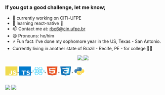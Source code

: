 ### If you got a good challenge, let me know;

- 🔭 currently working on CITi-UFPE
- 🌱 learning react-native 📱 
- 📫 Contact me at: rbc6@cin.ufpe.br
- 😄 Pronouns: he/him
- ⚡ Fun fact: I've done my sophomore year in the US, Texas - San Antonio.
-  Currently living in another state of Brazil - Recife, PE - for college 👨‍💻

<div align="center">
  <a href="https://github.com/RodBC">
  <img height="180em" src="https://github-readme-stats.vercel.app/api?username=RodBC&show_icons=true&theme=dark&include_all_commits=true&count_private=true"/>
  <img height="180em" src="https://github-readme-stats.vercel.app/api/top-langs/?username=RodBC&layout=compact&langs_count=7&theme=dark"/>
</div>
<div style="display: inline_block"><br>
  <img align="center" alt="Rod-Js" height="30" width="40" src="https://raw.githubusercontent.com/devicons/devicon/master/icons/javascript/javascript-plain.svg">
  <img align="center" alt="Rod-Ts" height="30" width="40" src="https://raw.githubusercontent.com/devicons/devicon/master/icons/typescript/typescript-plain.svg">
  <img align="center" alt="Rod-React" height="30" width="40" src="https://raw.githubusercontent.com/devicons/devicon/master/icons/react/react-original.svg">
  <img align="center" alt="Rod-HTML" height="30" width="40" src="https://raw.githubusercontent.com/devicons/devicon/master/icons/html5/html5-original.svg">
  <img align="center" alt="Rod-CSS" height="30" width="40" src="https://raw.githubusercontent.com/devicons/devicon/master/icons/css3/css3-original.svg">
  <img align="center" alt="Rod-Python" height="30" width="40" src="https://raw.githubusercontent.com/devicons/devicon/master/icons/python/python-original.svg">
</div>
  
  ##
 
<div> 
  <a href = "mailto:rbc6@cin.ufpe.br"><img src="https://img.shields.io/badge/-Gmail-%23333?style=for-the-badge&logo=gmail&logoColor=white" target="_blank"></a>
  <a href="https://www.linkedin.com/in/rodrigo-castro-536b85209/" target="_blank"><img src="https://img.shields.io/badge/-LinkedIn-%230077B5?style=for-the-badge&logo=linkedin&logoColor=white" target="_blank"></a> 
 
 
</div>
